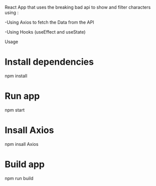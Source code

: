 
React App that uses the breaking bad api to show and filter characters using :

-Using Axios to fetch the Data from the API

-Using Hooks (useEffect and useState)


Usage
# Install dependencies
npm install
# Run app
npm start
# Insall Axios
npm insall Axios
# Build app
npm run build
